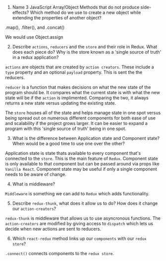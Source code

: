 1.  Name 3 JavaScript Array/Object Methods that do not produce side-effects? Which method do we use to create a new object while extending the properties of another object?

.map(), .filter(), and .concat()

We would use Object.assign

2.  Describe `actions`, `reducers` and the `store` and their role in Redux. What does each piece do? Why is the store known as a 'single source of truth' in a redux application?

`actions` are objects that are created by `action creators`. These include a `type` property and an optional `payload` property. This is sent the the reducers.

`reducer` is a function that makes decisions on what the new state of the program should be. It compares what the current state is with what the new state will be if the `action` is implimented. Comparing the two, it always returns a new state versus updating the existing state.

The `store` houses all of the state and helps manage state in one spot versus being spread out on numerous different components for both ease of use and scalability if the project grows larger. It can be easier to expand a program with this 'single source of truth' being in one spot.


3.  What is the difference between Application state and Component state? When would be a good time to use one over the other?

Application state is state thats available to every component that's connected to the `store`. This is the main feature of `Redux`. Component state is only available to that component but can be passed around via props like `Vanilla React`. Component state may be useful if only a single component needs to be aware of change.

4.  What is middleware?

`Middleware` is something we can add to `Redux` which adds functionality.

5.  Describe `redux-thunk`, what does it allow us to do? How does it change our `action-creators`?

`redux-thunk` is middleware that allows us to use asyncronous functions. The `action-creators` are modified by giving access to `dispatch` which lets us decide when new actions are sent to reducers.

6.  Which `react-redux` method links up our `components` with our `redux store`?

`.connect()` connects components to the `redux store`.
